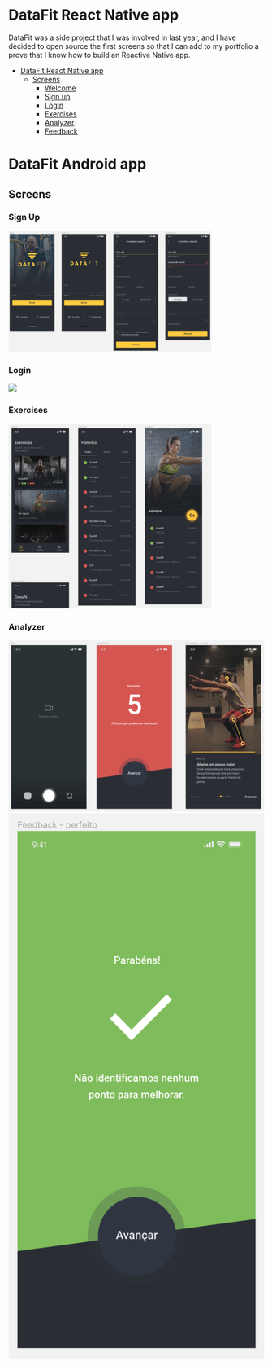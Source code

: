 # DataFit React Native app

DataFit was a side project that I was involved in last year, and I have decided to open source the first screens so that I can add to my portfolio a prove that I know how to build an Reactive Native app.

- [DataFit React Native app](#datafit-react-native-app)
  - [Screens](#screens)
    - [Welcome](#welcome)
    - [Sign up](#sign-up)
    - [Login](#login)
    - [Exercises](#exercises)
    - [Analyzer](#analyzer)
    - [Feedback](#feedback)

# DataFit Android app

## Screens

### Sign Up

<img src="./images/sign-up.png" width=400 />

### Login

<img src="./images/datafit-login.png" width=400 />

### Exercises

<img src="./images/exercises.png" width=400 />

### Analyzer

<img src="./images/analyzer.png" width=800 />

<img src="./images/feedback.png" width=800 />

